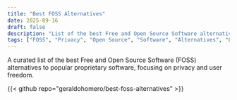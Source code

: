 ```yaml
---
title: "Best FOSS Alternatives"
date: 2025-09-16
draft: false
description: "List of the best Free and Open Source Software alternatives (Privacy)"
tags: ["FOSS", "Privacy", "Open Source", "Software", "Alternatives", "List"]
---
```


A curated list of the best Free and Open Source Software (FOSS) alternatives to popular proprietary software, focusing on privacy and user freedom.

{{< github repo="geraldohomero/best-foss-alternatives" >}}


